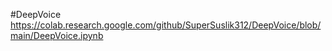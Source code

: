 #DeepVoice
https://colab.research.google.com/github/SuperSuslik312/DeepVoice/blob/main/DeepVoice.ipynb

